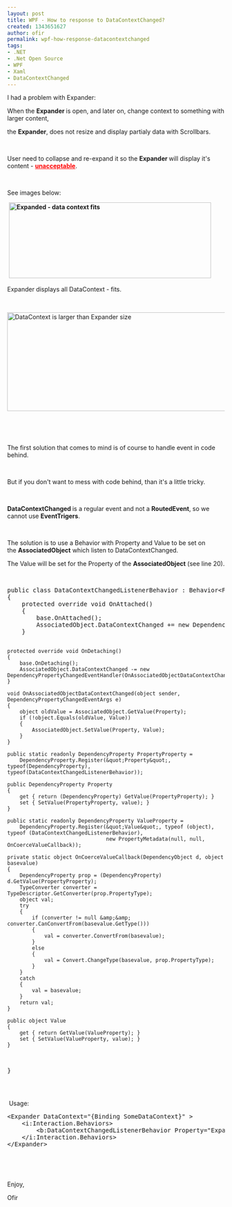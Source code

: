 ```yaml
---
layout: post
title: WPF - How to response to DataContextChanged?
created: 1343651627
author: ofir
permalink: wpf-how-response-datacontextchanged
tags:
- .NET
- .Net Open Source
- WPF
- Xaml
- DataContextChanged
---
```

<p>I had a problem with Expander:</p>
<p>When the <strong>Expander </strong>is open, and later on, change context to something with larger content,</p>
<p>the <strong>Expander</strong>, does not resize and display partialy data with Scrollbars.</p>
<p>&nbsp;</p>
<p>User need to collapse and re-expand it so the <strong>Expander </strong>will display it's content - <span style="color: rgb(255, 0, 0); "><b><u>unacceptable</u></b></span>.</p>
<p>&nbsp;</p>
<p>See images below:</p>
<p>&nbsp;<strong><img src="/files/Expanded-Before.jpg" alt="Expanded - data context fits" width="468" height="175" /></strong></p>
<p>Expander displays all DataContext - fits.</p>
<p>&nbsp;</p>
<p><img src="/files/Expanded-After.jpg" alt="DataContext is larger than Expander size" width="556" height="228" /></p>
<p>&nbsp;</p>
<p>&nbsp;</p>
<p>The first solution that comes to mind is of course to handle event in code behind.</p>
<p>&nbsp;</p>
<p>But if you don't want to mess with code behind, than it's a little tricky.</p>
<p>&nbsp;</p>
<p><strong>DataContextChanged </strong>is a regular event and not a&nbsp;<strong>RoutedEvent</strong>, so we cannot use <strong>EventTrigers</strong>.</p>
<p>&nbsp;</p>
<p>The solution is to use a Behavior with Property and Value to be set on the&nbsp;<strong>AssociatedObject</strong> which listen to&nbsp;DataContextChanged.</p>
<p>The Value will be set for the Property of the&nbsp;<strong>AssociatedObject</strong>&nbsp;(see line 20).</p>
<p>&nbsp;</p>
<pre title="code" class="brush: csharp;highlight: [20]; ruler: true; ">
public class DataContextChangedListenerBehavior : Behavior&lt;FrameworkElement&gt;
{
    protected override void OnAttached()
    {
        base.OnAttached();
        AssociatedObject.DataContextChanged += new DependencyPropertyChangedEventHandler(OnAssociatedObjectDataContextChanged);
    }

    protected override void OnDetaching()
    {
        base.OnDetaching();
        AssociatedObject.DataContextChanged -= new DependencyPropertyChangedEventHandler(OnAssociatedObjectDataContextChanged);
    }

    void OnAssociatedObjectDataContextChanged(object sender, DependencyPropertyChangedEventArgs e)
    {
        object oldValue = AssociatedObject.GetValue(Property);
        if (!object.Equals(oldValue, Value))
        {
            AssociatedObject.SetValue(Property, Value);                
        }
    }

    public static readonly DependencyProperty PropertyProperty =
        DependencyProperty.Register(&quot;Property&quot;, typeof(DependencyProperty), typeof(DataContextChangedListenerBehavior));

    public DependencyProperty Property
    {
        get { return (DependencyProperty) GetValue(PropertyProperty); }
        set { SetValue(PropertyProperty, value); }
    }

    public static readonly DependencyProperty ValueProperty =
        DependencyProperty.Register(&quot;Value&quot;, typeof (object), typeof (DataContextChangedListenerBehavior), 
                                    new PropertyMetadata(null, null, OnCoerceValueCallback));

    private static object OnCoerceValueCallback(DependencyObject d, object basevalue)
    {
        DependencyProperty prop = (DependencyProperty) d.GetValue(PropertyProperty);
        TypeConverter converter = TypeDescriptor.GetConverter(prop.PropertyType);
        object val;
        try
        {
            if (converter != null &amp;&amp; converter.CanConvertFrom(basevalue.GetType()))
            {
                val = converter.ConvertFrom(basevalue);
            }
            else
            {
                val = Convert.ChangeType(basevalue, prop.PropertyType);
            }
        }
        catch
        {
            val = basevalue;
        }
        return val;
    }

    public object Value
    {
        get { return GetValue(ValueProperty); }
        set { SetValue(ValueProperty, value); }
    }
}</pre>
<p>&nbsp;</p>
<p>&nbsp;Usage:</p>
<pre title="code" class="brush: xhtml;">
&lt;Expander DataContext=&quot;{Binding SomeDataContext}&quot; &gt;
    &lt;i:Interaction.Behaviors&gt;
        &lt;b:DataContextChangedListenerBehavior Property=&quot;Expander.IsExpanded&quot; Value=&quot;False&quot; /&gt;
    &lt;/i:Interaction.Behaviors&gt;
&lt;/Expander&gt;</pre>
<p>&nbsp;</p>
<p>&nbsp;</p>
<p>Enjoy,</p>
<p>Ofir</p>
